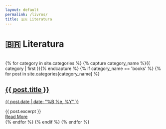 ```yaml
---
layout: default
permalink: /livros/
title: 🇧🇷 Literatura
---
```


<div class="page"><h1>🇧🇷 Literatura</h1></div>
<br>
<div class="posts">
    {% for category in site.categories %}
        {% capture category_name %}{{ category | first }}{% endcapture %}
        {% if category_name == 'books' %}
            {% for post in site.categories[category_name] %}
                <article class="post">
                    <a href="{{ site.baseurl }}{{ post.url }}">
                        <h2>{{ post.title }}</h2>
                        <div>
                            <p class="post_date">{{ post.date | date: "%B %e, %Y" }}</p>
                        </div>
                    </a>
                    <div class="entry">
                        {{ post.excerpt }}
                    </div>
                    <a href="{{ site.baseurl }}{{ post.url }}" class="read-more">Read More</a>
                </article>
            {% endfor %}
        {% endif %}
    {% endfor %}
</div>
